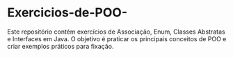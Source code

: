 # Exercicios-de-POO-
Este repositório contém exercícios de Associação, Enum, Classes Abstratas e Interfaces em Java. O objetivo é praticar os principais conceitos de POO e criar exemplos práticos para fixação.
